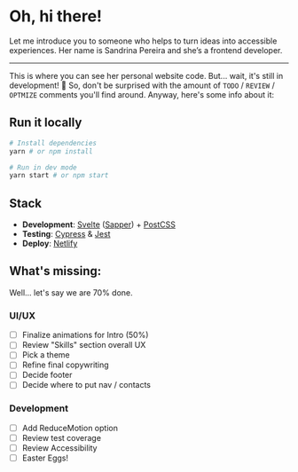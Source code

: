 # Oh, hi there!

Let me introduce you to someone who helps to turn ideas into accessible experiences.
Her name is Sandrina Pereira and she’s a frontend developer.

----

This is where you can see her personal website code. But... wait, it's still in development! 🚧 So, don't be surprised with the amount of `TODO` / `REVIEW` / `OPTMIZE` comments you'll find around. Anyway, here's some info about it:

## Run it locally
```bash
# Install dependencies
yarn # or npm install

# Run in dev mode
yarn start # or npm start
```

## Stack
- **Development**: [Svelte](https://svelte.dev/) ([Sapper](https://sapper.svelte.dev/)) + [PostCSS](https://postcss.org/)
- **Testing**: [Cypress](https://www.cypress.io/) & [Jest](https://jestjs.io/)
- **Deploy**: [Netlify](https://www.netlify.com/)

## What's missing:
Well... let's say we are 70% done.

### UI/UX
- [ ] Finalize animations for Intro (50%)
- [ ] Review "Skills" section overall UX
- [ ] Pick a theme
- [ ] Refine final copywriting
- [ ] Decide footer
- [ ] Decide where to put nav / contacts

### Development
- [ ] Add ReduceMotion option
- [ ] Review test coverage
- [ ] Review Accessibility
- [ ] Easter Eggs!
